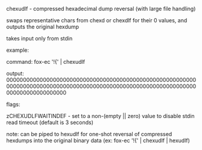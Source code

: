 chexudlf - compressed hexadecimal dump reversal (with large file handling)

swaps representative chars from chexd or chexdlf for their 0 values, and outputs the original hexdump


takes input only from stdin


example:

  command: fox-ec '!{' | chexudlf

  output: 000000000000000000000000000000000000000000000000000000000000000000000000000000000000000000000000000000000000000000000000000000000000


flags:

  zCHEXUDLFWAITINDEF - set to a non-(empty || zero) value to disable stdin read timeout (default is 3 seconds)



note: can be piped to hexudlf for one-shot reversal of compressed hexdumps into the original binary data (ex: fox-ec '!{' | chexudlf | hexudlf)

